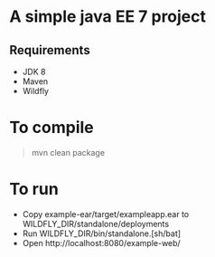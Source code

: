 ﻿# A simple java EE 7 project

## Requirements
- JDK 8
- Maven
- Wildfly

# To compile
> mvn clean package

# To run
- Copy example-ear/target/exampleapp.ear to WILDFLY_DIR/standalone/deployments
- Run WILDFLY_DIR/bin/standalone.[sh/bat]
- Open http://localhost:8080/example-web/

